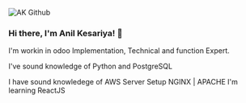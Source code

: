
![AK Github](https://github.com/AnilKesariya/AnilKesariya/assets/5101994/7c0fe58c-a532-41b4-804e-35cb6e9abb5c)

### Hi there, I'm Anil Kesariya! 👋

I'm workin in odoo Implementation, Technical and function Expert.

I've sound knowledge of Python and PostgreSQL

I have sound knowledege of AWS Server Setup NGINX | APACHE
I'm learning ReactJS



<!--
**AnilKesariya/AnilKesariya** is a ✨ _special_ ✨ repository because its `README.md` (this file) appears on your GitHub profile.

Here are some ideas to get you started:

- 🔭 I’m currently working on ...
- 🌱 I’m currently learning ...
- 👯 I’m looking to collaborate on ...
- 🤔 I’m looking for help with ...
- 💬 Ask me about ...
- 📫 How to reach me: ...
- 😄 Pronouns: ...
- ⚡ Fun fact: ...
-->
